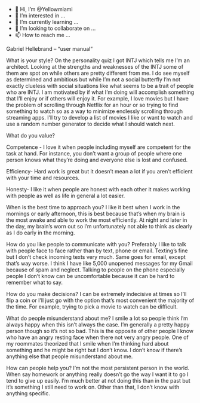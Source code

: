 - 👋 Hi, I’m @Yellowmiami
- 👀 I’m interested in ...
- 🌱 I’m currently learning ...
- 💞️ I’m looking to collaborate on ...
- 📫 How to reach me ...

<!---
Yellowmiami/Yellowmiami is a ✨ special ✨ repository because its `README.md` (this file) appears on your GitHub profile.
You can click the Preview link to take a look at your changes.
--->
Gabriel Hellebrand – “user manual”

What is your style?
On the personality quiz I got INTJ which tells me I’m an architect. Looking at the strengths and weaknesses of the INTJ some of them are spot on while others are 
pretty different from me. I do see myself as determined and ambitious but while I’m not a social butterfly I’m not exactly clueless with social situations 
like what seems to be a trait of people who are INTJ. 
I am motivated by if what I’m doing will accomplish something that I’ll enjoy or if others will enjoy it. For example, I love movies but I have the problem of scrolling 
through Netflix for an hour or so trying to find something to watch so as a way to minimize endlessly scrolling through streaming apps. I’ll try to develop a list of 
movies I like or want to watch and use a random number generator to decide what I should watch next.

What do you value?

Competence - I love it when people including myself are competent for the task at hand. For instance, you don’t want a group of people where one person knows what 
they’re doing and everyone else is lost and confused.

Efficiency- Hard work is great but it doesn’t mean a lot if you aren’t efficient with your time and resources.

Honesty- I like it when people are honest with each other it makes working with people as well as life in general a lot easier.

When is the best time to approach you?
I like it best when I work in the mornings or early afternoon, this is best because that’s when my brain is the most awake and able to work the most efficiently. 
At night and later in the day, my brain’s worn out so I’m unfortunately not able to think as clearly as I do early in the morning. 

How do you like people to communicate with you?
Preferably I like to talk with people face to face rather than by text, phone or email. Texting’s fine but I don’t check incoming texts very much. Same goes for 
email, except that’s way worse. I think I have like 5,000 unopened messages for my Gmail because of spam and neglect. Talking to people on the phone especially 
people I don’t know can be uncomfortable because it can be hard to remember what to say. 

How do you make decisions?
I can be extremely indecisive at times so I’ll flip a coin or I’ll just go with the option that’s most convenient the majority of the time. 
For example, trying to pick a movie to watch can be difficult.

What do people misunderstand about me?
I smile a lot so people think I’m always happy when this isn’t always the case. I’m generally a pretty happy person though so it’s not so bad. 
This is the opposite of other people I know who have an angry resting face when there not very angry people. One of my roommates theorized that I smile when 
I’m thinking hard about something and he might be right but I don’t know. I don’t know if there’s anything else that people misunderstand about me.

How can people help you?
I’m not the most persistent person in the world. When say homework or anything really doesn’t go the way I want it to go I tend to give up easily. 
I’m much better at not doing this than in the past but it’s something I still need to work on. Other than that, I don’t know with anything specific.     
